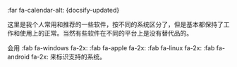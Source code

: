 :far fa-calendar-alt: {docsify-updated}

这里是我个人常用和推荐的一些软件，按不同的系统区分了，但是基本都保持了工作和使用上的正常。当然有些软件在不同的平台上是没有替代品的。

会用 :fab fa-windows fa-2x: :fab fa-apple fa-2x: :fab fa-linux fa-2x: :fab fa-android fa-2x: 来标识支持的系统。

<!-- tabs:start -->

<!-- tab:Windows -->

<!-- tab:macOS -->

<!-- tab:Linux -->

<!-- tabs:end -->
